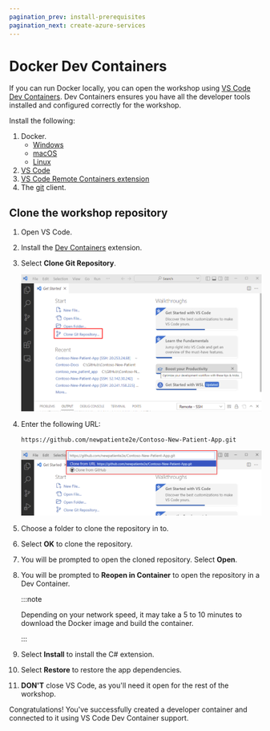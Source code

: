 ```yaml
---
pagination_prev: install-prerequisites
pagination_next: create-azure-services
---
```


# Docker Dev Containers

If you can run Docker locally, you can open the workshop using [VS Code Dev Containers](https://code.visualstudio.com/docs/remote/containers?WT.mc_id=aiml-77396-cxa). Dev Containers ensures you have all the developer tools installed and configured correctly for the workshop.

Install the following:

1. Docker.
   - [Windows](https://docs.docker.com/docker-for-windows/install/)
   - [macOS](https://docs.docker.com/docker-for-mac/install/)
   - [Linux](https://docs.docker.com/engine/install/)
1. [VS Code](https://code.visualstudio.com/?WT.mc_id=aiml-77396-cxa)
1. [VS Code Remote Containers extension](https://marketplace.visualstudio.com/items?itemName=ms-vscode-remote.remote-containers&WT.mc_id=aiml-77396-cxa)
1. The [git](https://git-scm.com/) client.

## Clone the workshop repository

1. Open VS Code.
1. Install the [Dev Containers](https://marketplace.visualstudio.com/items?itemName=ms-vscode-remote.remote-containers&WT.mc_id=aiml-77396-cxa) extension.
1. Select **Clone Git Repository**.

    ![The image shows hwo to select clone a repo](img/clone_repository.png)

1. Enter the following URL:

    ```text
    https://github.com/newpatiente2e/Contoso-New-Patient-App.git
    ```

    ![The image shows how to enter the repo url](img/clone_repo_url.png)

1. Choose a folder to clone the repository in to.
1. Select **OK** to clone the repository.
1. You will be prompted to open the cloned repository. Select **Open**.
1. You will be prompted to **Reopen in Container** to open the repository in a Dev Container.

   :::note

   Depending on your network speed, it may take a 5 to 10 minutes to download the Docker image and build the container.

   :::

1. Select **Install** to install the C# extension.
1. Select **Restore** to restore the app dependencies.
1. **DON'T** close VS Code, as you'll need it open for the rest of the workshop.

Congratulations! You've successfully created a developer container and connected to it using VS Code Dev Container support.
